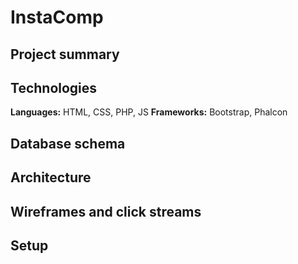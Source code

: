 # InstaComp

## Project summary


## Technologies

**Languages:** HTML, CSS, PHP, JS
**Frameworks:** Bootstrap, Phalcon

## Database schema



## Architecture


## Wireframes and click streams


## Setup


